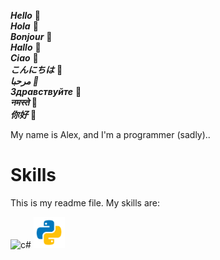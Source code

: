 ***Hello***            👋  
***Hola***             👋  
***Bonjour***          👋  
***Hallo***            👋  
***Ciao***             👋  
***こんにちは***        👋  
***مرحبا         👋***  
***Здравствуйте***     👋  
***नमस्ते***             👋  
***你好***              👋  


My name is Alex, and I'm a programmer (sadly)..


# Skills

This is my readme file. My skills are:

<p align="left">
  <img src="Icons/C#.svg" alt="c#" width="50" height="50"/>
  <img src="Icons/python.svg" alt="Python" width="50" height="50"/>
</p>
